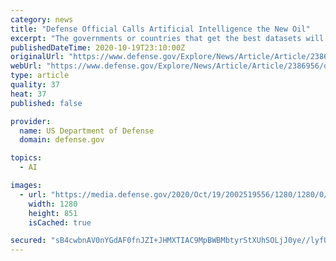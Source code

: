 ```yaml
---
category: news
title: "Defense Official Calls Artificial Intelligence the New Oil"
excerpt: "The governments or countries that get the best datasets will unquestionably develop the best artificial intelligence, the Joint Artificial Intelligence Center's chief technology officer said."
publishedDateTime: 2020-10-19T23:10:00Z
originalUrl: "https://www.defense.gov/Explore/News/Article/Article/2386956/defense-official-calls-artificial-intelligence-the-new-oil/utm_medium/twitter/"
webUrl: "https://www.defense.gov/Explore/News/Article/Article/2386956/defense-official-calls-artificial-intelligence-the-new-oil/utm_medium/twitter/"
type: article
quality: 37
heat: 37
published: false

provider:
  name: US Department of Defense
  domain: defense.gov

topics:
  - AI

images:
  - url: "https://media.defense.gov/2020/Oct/19/2002519556/1280/1280/0/201015-D-BN624-0644.JPG"
    width: 1280
    height: 851
    isCached: true

secured: "sB4cwbnAV0nYGdAF0fnJZI+JHMXTIAC9MpBWBMbtyrStXUhSOLjJ0ye//lyfUBqFcFItm5pXcjZQV57MKNEaXnNoEuBKaE+TK2S+yVmJpnM5vvZJ06TYHGmxkQbJxezVzKtN3ohnk97qUGbZ3wb32Hq+GFpuKsZS1vNAo8nHCsMA1UkNHcLiOCicO30QAPQPinNU+8WtEYC318zZ6vLNcU8WHctJDpUWzBu1Om+bVuOOgnPhgdsT4POn8zlpq9whd+7TFwDI+IwxtwIVy4RHWmDWICEwkrPD4aOJOGj5MGf0ir/9e/nYYZ4h9MxjCKHLHba3dayv5ga9o8vPz13nJ55fCH5TuksZPkPOwFrHdws=;ljv0dxkGWhtNm+fWtE5IfQ=="
---
```


